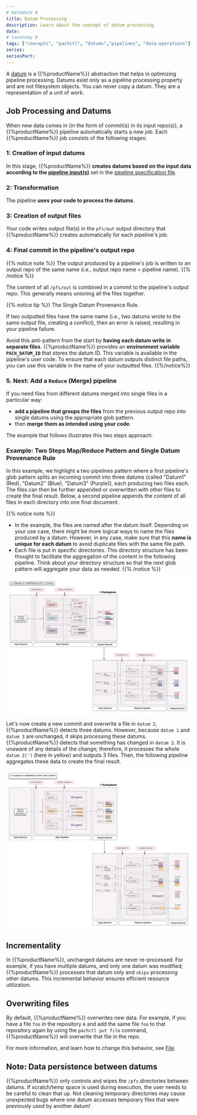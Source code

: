 ```yaml
---
# metadata # 
title: Datum Processing
description: Learn about the concept of datum processing. 
date: 
# taxonomy #
tags: ["concepts", "pachctl", "datums","pipelines", "data-operations"]
series:
seriesPart:
--- 
```


A [datum](../) is a {{%productName%}} abstraction that helps in optimizing
pipeline processing. Datums exist only as a pipeline
processing property and are not filesystem objects. You can never
copy a datum. They are a representation of a unit
of work.
## Job Processing and Datums
When new data comes in (in the form of commit(s) in its input repo(s)), a {{%productName%}} pipeline automatically starts a new job. Each {{%productName%}} job consists of the
following stages:

### 1: Creation of input datums
In this stage, {{%productName%}} **creates datums based on the input data according to the
[pipeline input(s)](../#pipeline-inputs)** set
in the [pipeline specification file](../../../../reference/pipeline-spec/#pipeline-specification).

### 2: Transformation
The pipeline **uses your code to process the datums**.

### 3: Creation of output files 
Your code writes output file(s) in the
`pfs/out` output directory that {{%productName%}} 
creates automatically for
each pipeline's job.    

### 4: Final commit in the pipeline's output repo

{{% notice note %}}
The output produced by a pipeline's job is written to an output repo of the same name (i.e., output repo name = pipeline name).
{{% /notice %}}

The content of all `/pfs/out` is combined in a commit to the pipeline's output repo. 
This generally means unioning all the files together.

{{% notice tip %}} 
The Single Datum Provenance Rule.

If two outputted files have the same name (i.e., two datums wrote to the same output file, creating a conflict), then an error is raised, resulting in your pipeline failure. 

Avoid this anti-pattern from the start by **having each datum write in separate files**. {{%productName%}} provides an **environment variable `PACH_DATUM_ID`** that stores the datum ID. This variable is available in the pipeline's user code. To ensure that each datum outputs distinct file paths, you can use this variable in the name of your outputted files.
{{%/notice%}}

### 5. **Next: Add a `Reduce` (Merge) pipeline**

If you need files from different datums merged into single files in a particular way:

- **add a pipeline that groups the files** from the previous output repo into single datums using the appropriate glob pattern.
- then **merge them as intended using your code**. 

The example that follows illustrates this two steps approach. 

### Example: Two Steps Map/Reduce Pattern and Single Datum Provenance Rule

In this example, we highlight a two pipelines pattern where a first pipeline's glob pattern splits an incoming commit into three datums (called "Datum1" (Red), "Datum2" (Blue), "Datum3" (Purple)), each producing two files each.
The files can then be further
appended or overwritten with other files to create the final result. Below, a second pipeline appends the content of all files in each directory into one final document.


{{% notice note %}}
- In the example, the files are named after the datum itself. Depending on your use case, there might be more logical ways to name the files produced by a datum. However, in any case, make sure that this **name is unique for each datum** to avoid duplicate
files with the same file path.
- Each file is put in specific directories. This directory structure has been thought to facilitate the aggregation of the content in the following pipeline. Think about your directory structure so that the next glob pattern will aggregate your data as needed.
{{% /notice %}}


![Map Reduce](/images/parallel_data_processing.png)


Let's now create a new commit and overwrite a file in `datum 2`,
{{%productName%}} detects three datums. However, because `datum 1` and `datum 3` are
unchanged, it skips processing these datums. {{%productName%}} detects
that something has changed in `datum 2`. It is unaware of any
details of the change; therefore, it processes the whole `datum 2(')` (here in yellow)
and outputs 3 files. Then, the following pipeline aggregates
these data to create the final result.

![Map Reduce](/images/parallel_data_processing_following_commit.png)

## Incrementality 
In {{%productName%}}, unchanged datums are never re-processed. 
For example, if you have multiple datums, 
and only one datum was modified; {{%productName%}} processes that datum only
and `skips` processing other datums. 
This incremental behavior ensures efficient resource utilization.

## Overwriting files

By default, {{%productName%}}
overwrites new data. For example, if you
have a file `foo` in the repository `A`
and add the same file `foo` to that repository again by
using the `pachctl put file` command, {{%productName%}} will
overwrite that file in the repo. 

For more information, and learn how to change this behavior, see [File](../../../data-concepts/file/).
 
## Note: Data persistence between datums
{{%productName%}} only controls and wipes the `/pfs` directories between datums. If scratch/temp space is used during execution, the user needs to be careful to clean that up. Not cleaning temporary directories may cause unexpected bugs where one datum accesses temporary files that were previously used by another datum!
